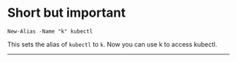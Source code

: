 # Short but important
```pwsl
New-Alias -Name "k" kubectl
```
This sets the alias of `kubectl` to `k`. Now you can use k to access kubectl.
<hr>
